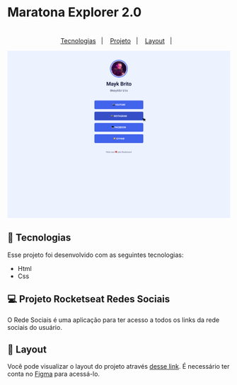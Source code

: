 # Maratona Explorer 2.0

<h1 align="center">

</h1>

<p align="center">
  <a href="#-tecnologias">Tecnologias</a>&nbsp;&nbsp;&nbsp;|&nbsp;&nbsp;&nbsp;
  <a href="#-projeto">Projeto</a>&nbsp;&nbsp;&nbsp;|&nbsp;&nbsp;&nbsp;
  <a href="#-layout">Layout</a>&nbsp;&nbsp;&nbsp;|&nbsp;&nbsp;&nbsp; 
</p>

<p align="center">

 <img src="img/home.png" alt="Home" />
 

## 🚀 Tecnologias

Esse projeto foi desenvolvido com as seguintes tecnologias:

- Html
- Css

## 💻 Projeto Rocketseat Redes Sociais  

O Rede Sociais é uma aplicação para ter acesso a todos os links da rede sociais do usuário.


## 🔖 Layout

Você pode visualizar o layout do projeto através [desse link](https://www.figma.com/file/j8Fe7AGabn3hX2OCVLTB3i/Rocket-Links---Maratona-Explorer-2.0-(Community)). É necessário ter conta no [Figma](https://figma.com) para acessá-lo.
